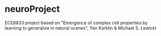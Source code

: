# neuroProject
ECE8833 project based on "Emergence of complex cell properties by learning to generalize in natural scenes", Yan Karklin &amp; Michael S. Lewicki
